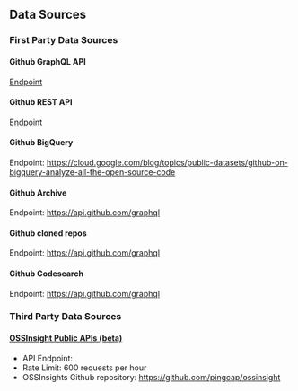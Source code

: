 
## Data Sources

### First Party Data Sources

#### Github GraphQL API

[Endpoint](https://api.github.com/graphql)

#### Github REST API

[Endpoint](https://api.github.com)

#### Github BigQuery

Endpoint: https://cloud.google.com/blog/topics/public-datasets/github-on-bigquery-analyze-all-the-open-source-code

#### Github Archive

Endpoint: https://api.github.com/graphql

#### Github cloned repos

Endpoint: https://api.github.com/graphql

#### Github Codesearch

Endpoint: https://api.github.com/graphql


### Third Party Data Sources

#### [OSSInsight Public APIs (beta)](https://ossinsight.io/docs/api)

- API Endpoint: 
- Rate Limit: 600 requests per hour
- OSSInsights Github repository: https://github.com/pingcap/ossinsight